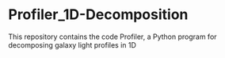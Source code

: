 # Profiler_1D-Decomposition
This repository contains the code Profiler, a Python program for decomposing galaxy light profiles in 1D
